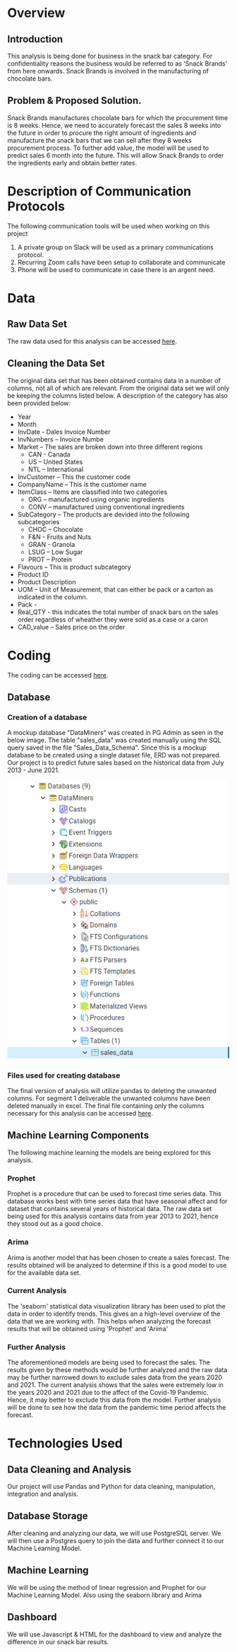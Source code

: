# Overview

## Introduction
This analysis is being done for business in the snack bar category. For confidentiality reasons the business would be referred to as ‘Snack Brands’ from here onwards. Snack Brands is involved in the manufacturing of chocolate bars. 

## Problem & Proposed Solution.
Snack Brands manufactures chocolate bars for which the procurement time is 8 weeks. Hence, we need to accurately forecast the sales 8 weeks into the future in order to procure the right amount of ingredients and manufacture the snack bars that we can sell after they 8 weeks procurement process. 
To further add value, the model will be used to predict sales 6 month into the future. This will allow Snack Brands to order the ingredients early and obtain better rates.

# Description of Communication Protocols

The following communication tools will be used when working on this project

1. A private group on Slack will be used as a primary communications protocol. 
2. Recurring Zoom calls have been setup to collaborate and communicate
3. Phone will be used to communicate in case there is an argent need.


# Data

## Raw Data Set

The raw data used for this analysis can be accessed [here](https://github.com/shayanafzal/DataMiners/blob/a17ea5362ba60a61753ce50b6ce491bb05168e33/Sales_Data_Raw.csv).

## Cleaning the Data Set
The original data set that has been obtained contains data in a number of columns, not all of which are relevant. From the original data set we will only be keeping the columns listed below. A description of the category has also been provided below:

* Year
* Month 
* InvDate - Dales Invoice Number
* InvNumbers – Invoice Numbe
* Market – The sales are broken down into three different regions	
	* CAN - Canada
	* US – United States
	* NTL – International
* InvCustomer – This the customer code
* CompanyName – This is the customer name
* ItemClass – Items are classified into two categories
	* ORG – manufactured using organic ingredients
	* CONV – manufactured using conventional ingredients
* SubCategory – The products are devided into the following subcategories
	* CHOC – Chocolate
	* F&N - Fruits and Nuts
	* GRAN - Granola 
	* LSUG – Low Sugar
	* PROT – Protein
* Flavours – This is product subcategory
* Product ID
* Product Description
* UOM – Unit of Measurement, that can either be pack or a carton as indicated in the column.
* Pack -
* Real_QTY - this indicates the total number of snack bars on the sales order regardless of wheather they were sold as a case or a caron
* CAD_value – Sales price on the order


# Coding 

The coding can be accessed [here](https://github.com/shayanafzal/DataMiners/blob/main/Sales%20Forecasting%20using%20ML%20-%20Prophet%20and%20Arima.ipynb).

## Database

### Creation of a database

A mockup database "DataMiners" was created in PG Admin as seen in the below image. The table "sales_data" was created manually using the SQL query saved in the file "Sales_Data_Schema". Since this is a mockup database to be created using a single dataset file, ERD was not prepared. Our project is to predict future sales based on the historical data from July 2013 - June 2021.

![Image](https://github.com/shayanafzal/DataMiners/blob/main/Resources/Segment%201/DataMiners_DB.png)

### Files used for creating database

The final version of analysis will utilize pandas to deleting the unwanted columns. For segment 1 deliverable the unwanted columns have been deleted manually in excel. The final file containing only the columns necessary for this analysis can be accessed [here](https://github.com/shayanafzal/DataMiners/blob/main/Sales_Data%20-%20Only%20the%20columns%20we%20need.csv).

## Machine Learning Components

The following machine learning the models are being explored for this analysis. 

### Prophet

Prophet is a procedure that can be used to forecast time series data. This database works best with time series data that have seasonal affect and for dataset that contains several years of historical data. The raw data set being used for this analysis contains data from year 2013 to 2021, hence they stood out as a good choice. 

### Arima
Arima is another model that has been chosen to create a sales forecast. The results obtained will be analyzed to determine if this is a good model to use for the available data set. 

### Current Analysis
The 'seaborn' statistical data visualization library has been used to plot the data in order to identify trends. This gives an a high-level overview of the data that we are working with. This helps when analyzing the forecast results that will be obtained using 'Prophet' and 'Arima'

### Further Analysis
The aforementioned models are being used to forecast the sales. The results given by these methods would be further analyzed and the raw data may be further narrowed down to exclude sales data from the years 2020 and 2021. The current analysis shows that the sales were extremely low in the years 2020 and 2021 due to the affect of the Covid-19 Pandemic. Hence, it may better to exclude this data from the model. Further analysis will be done to see how the data from the pandemic time period affects the forecast.







# Technologies Used
## Data Cleaning and Analysis
Our project will use Pandas and Python for data cleaning, manipulation, integration and analysis. 

## Database Storage
After cleaning and analyzing our data, we will use PostgreSQL server. We will then use a Postgres query to join the data and further connect it to our Machine Learning Model.

## Machine Learning
We will be using the method of linear regression and Prophet for our Machine Learning Model. Also using the seaborn library and Arima

## Dashboard
We will use Javascript & HTML for the dashboard to view and analyze the difference in our snack bar results.







